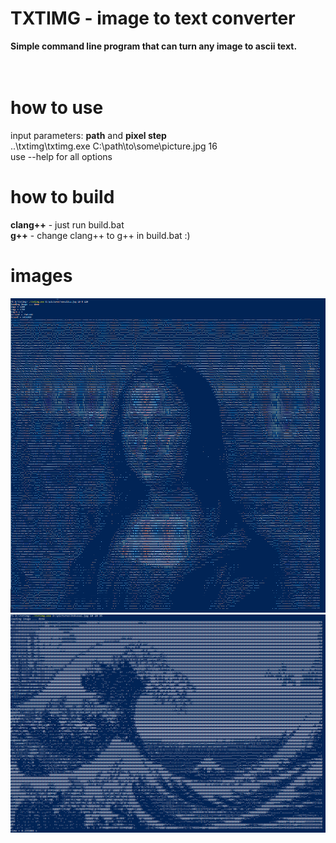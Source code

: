 # **TXTIMG - image to text converter**
**Simple command line program that can turn any image to ascii text.**  
<br/>
<br/>
# how to use
input parameters: **path** and **pixel step**  
..\txtimg\txtimg.exe C:\path\to\some\picture.jpg 16  
use --help for all options  

# how to build
**clang++** - just run build.bat  
**g++** - change clang++ to g++ in build.bat :)  

# images
![GitHub Logo](/Screenshot_47.png)
![GitHub Logo](/Screenshot_48.png)
